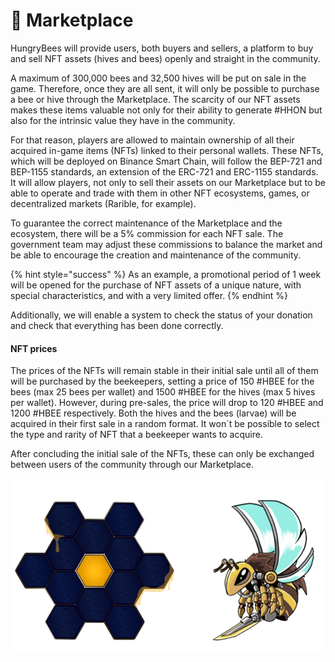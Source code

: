 # 🛒 Marketplace

HungryBees will provide users, both buyers and sellers, a platform to buy and sell NFT assets (hives and bees) openly and straight in the community.

A maximum of 300,000 bees and 32,500 hives will be put on sale in the game. Therefore, once they are all sent, it will only be possible to purchase a bee or hive through the Marketplace. The scarcity of our NFT assets makes these items valuable not only for their ability to generate #HHON but also for the intrinsic value they have in the community.

For that reason, players are allowed to maintain ownership of all their acquired in-game items (NFTs) linked to their personal wallets. These NFTs, which will be deployed on Binance Smart Chain, will follow the BEP-721 and BEP-1155 standards, an extension of the ERC-721 and ERC-1155 standards. It will allow players, not only to sell their assets on our Marketplace but to be able to operate and trade with them in other NFT ecosystems, games, or decentralized markets (Rarible, for example).

To guarantee the correct maintenance of the Marketplace and the ecosystem, there will be a 5% commission for each NFT sale. The government team may adjust these commissions to balance the market and be able to encourage the creation and maintenance of the community.&#x20;

{% hint style="success" %}
As an example, a promotional period of 1 week will be opened for the purchase of NFT assets of a unique nature, with special characteristics, and with a very limited offer.
{% endhint %}

Additionally, we will enable a system to check the status of your donation and check that everything has been done correctly.

#### NFT prices

The prices of the NFTs will remain stable in their initial sale until all of them will be purchased by the beekeepers, setting a price of 150 #HBEE for the bees (max 25 bees per wallet) and 1500 #HBEE for the hives (max 5 hives per wallet). However, during pre-sales, the price will drop to 120 #HBEE and 1200 #HBEE respectively. Both the hives and the bees (larvae) will be acquired in their first sale in a random format. It won´t be possible to select the type and rarity of NFT that a beekeeper wants to acquire.

After concluding the initial sale of the NFTs, these can only be exchanged between users of the community through our Marketplace.

![](../.gitbook/assets/DobleNFT.png)
